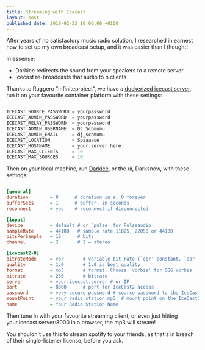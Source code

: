 ```yaml
---
title: Streaming with Icecast
layout: post
published_date: 2018-02-23 10:00:00 +0100
---
```


After years of no satisfactory music radio solution, I researched in earnest how to set up my own broadcast setup, and it was easier than I thought!

In essense:
 - Darkice redirects the sound from your speakers to a remote server
 - Icecast re-broadcasts that audio to n clients
 
Thanks to Ruggero "infiniteproject", we have a [dockerized icecast server](https://hub.docker.com/r/infiniteproject/icecast/), run it on your favourite container platform with these settings:



```sql

ICECAST_SOURCE_PASSWORD = yourpassword
ICECAST_ADMIN_PASSWORD  = yourpassword
ICECAST_RELAY_PASSWORD  = yourpassword
ICECAST_ADMIN_USERNAME  = DJ_Schmumu
ICECAST_ADMIN_EMAIL     = dj_schmumu
ICECAST_LOCATION        = Spaaaace
ICECAST_HOSTNAME        = your.server.here
ICECAST_MAX_CLIENTS     = 10
ICECAST_MAX_SOURCES     = 10
```

Then on your local machine, run [Darkice](http://darkice.org/), or the ui, Darksnow, with these settings:

```ini

[general]
duration        = 0      # duration in s, 0 forever
bufferSecs      = 1      # buffer, in seconds
reconnect       = yes    # reconnect if disconnected

[input]
device          = default # or `pulse' for Pulseaudio
sampleRate      = 44100   # sample rate 11025, 22050 or 44100
bitsPerSample   = 16      # bits
channel         = 2       # 2 = stereo

[icecast2-0]
bitrateMode     = vbr       # variable bit rate (`cbr' constant, `abr' average)
quality         = 1.0       # 1.0 is best quality
format          = mp3       # format. Choose `vorbis' for OGG Vorbis
bitrate         = 256       # bitrate
server          = your.icecast.server # or IP
port            = 8000      # port for IceCast2 access
password        = very secure password # source password to the IceCast2 server
mountPoint      = your_radio_station.mp3  # mount point on the IceCast2 server .mp3 or .ogg
name            = Your Radio Station Name
```

Then tune in with your favourite streaming client, or even just hitting your.icecast.server:8000 in a browser, the mp3 will stream!

You shouldn't use this to stream spotify to your friends, as that's in breach of their single-listener license, before you ask.

